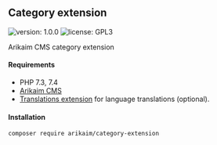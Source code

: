 ## Category extension
![version: 1.0.0](https://img.shields.io/github/release/arikaim/category-extension.svg)
![license: GPL3](https://img.shields.io/badge/License-GPLv3-blue.svg)


Arikaim CMS category extension


#### Requirements 
  * PHP 7.3, 7.4
  * [Arikaim CMS](https://github.com/arikaim/arikaim)
  * [Translations extension](https://github.com/arikaim/translations-extension) for language translations (optional).


#### Installation

```sh
composer require arikaim/category-extension
```